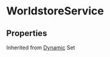# WorldstoreService

## Properties

Inherited from [Dynamic](https://docs.brickverse.co/bricklua-lua-references-manual/dymanic) Set
